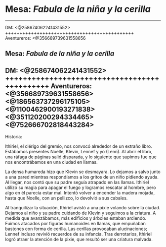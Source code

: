# Mesa: *Fabula de la niña y la cerilla*
------------------------------------------------------
DM: <@258674062241431552> 
+++++++++++++++++++++++++++++++++++++++++++++
Aventureros: <@356689739631558656

Mesa: *Fabula de la niña y la cerilla*
------------------------------------------------------
DM: <@258674062241431552> 
+++++++++++++++++++++++++++++++++++++++++++++
Aventureros: <@356689739631558656> <@186563737296175105> <@1100462900193271838> <@351120200294334465> <@752666702818443284> 
------------------------------------------------------
Historia:

Ithiriel, el clérigo del gremio, nos convocó alrededor de un extraño libro. Estábamos presentes Noelle, Klevin, Lennef y yo (Lenn). Al abrir el libro, una ráfaga de páginas salió disparada, y lo siguiente que supimos fue que nos encontrábamos en una ciudad en llamas.

La densa humareda hizo que Klevin se desmayara. Lo dejamos a salvo junto a una pared mientras respondíamos a los gritos de un niño pidiendo ayuda. Al llegar, nos contó que su padre seguía atrapado en las llamas. Ithiriel utilizó su magia para apagar el fuego y logramos rescatar al hombre, pero algo en él parecía estar mal. Intentó volver a encender la madera mojada, hasta que Noelle, con un pellizco, lo devolvió a sus cabales.

Al tranquilizar la situación, Ithiriel avistó a una pixie volando sobre la ciudad. Dejamos al niño y su padre cuidando de Klevin y seguimos a la criatura. A medida que avanzábamos, más edificios y árboles estaban ardiendo. Fuimos atacados por figuras humanoides en llamas, que empuñaban bastones con forma de cerilla. Las cerillas provocaban alucinaciones; Lennef incluso revivió recuerdos de su infancia. Tras derrotarlos, Ithiriel logró atraer la atención de la pixie, que resultó ser una criatura malvada.

